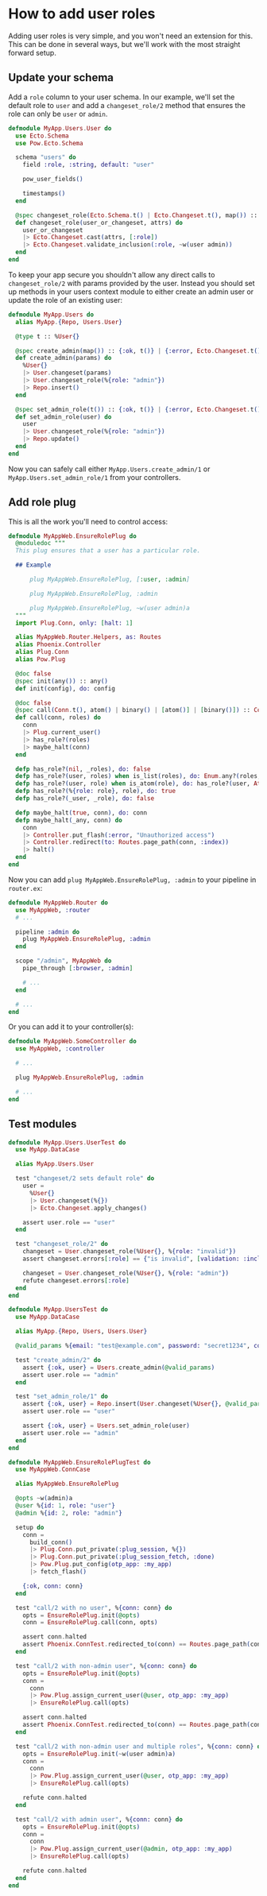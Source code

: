 # How to add user roles

Adding user roles is very simple, and you won't need an extension for this. This can be done in several ways, but we'll work with the most straight forward setup.

## Update your schema

Add a `role` column to your user schema. In our example, we'll set the default role to `user` and add a `changeset_role/2` method that ensures the role can only be `user` or `admin`.

```elixir
defmodule MyApp.Users.User do
  use Ecto.Schema
  use Pow.Ecto.Schema

  schema "users" do
    field :role, :string, default: "user"

    pow_user_fields()

    timestamps()
  end

  @spec changeset_role(Ecto.Schema.t() | Ecto.Changeset.t(), map()) :: Ecto.Changeset.t()
  def changeset_role(user_or_changeset, attrs) do
    user_or_changeset
    |> Ecto.Changeset.cast(attrs, [:role])
    |> Ecto.Changeset.validate_inclusion(:role, ~w(user admin))
  end
end
```

To keep your app secure you shouldn't allow any direct calls to `changeset_role/2` with params provided by the user. Instead you should set up methods in your users context module to either create an admin user or update the role of an existing user:

```elixir
defmodule MyApp.Users do
  alias MyApp.{Repo, Users.User}

  @type t :: %User{}

  @spec create_admin(map()) :: {:ok, t()} | {:error, Ecto.Changeset.t()}
  def create_admin(params) do
    %User{}
    |> User.changeset(params)
    |> User.changeset_role(%{role: "admin"})
    |> Repo.insert()
  end

  @spec set_admin_role(t()) :: {:ok, t()} | {:error, Ecto.Changeset.t()}
  def set_admin_role(user) do
    user
    |> User.changeset_role(%{role: "admin"})
    |> Repo.update()
  end
end
```

Now you can safely call either `MyApp.Users.create_admin/1` or `MyApp.Users.set_admin_role/1` from your controllers.

## Add role plug

This is all the work you'll need to control access:

```elixir
defmodule MyAppWeb.EnsureRolePlug do
  @moduledoc """
  This plug ensures that a user has a particular role.

  ## Example

      plug MyAppWeb.EnsureRolePlug, [:user, :admin]

      plug MyAppWeb.EnsureRolePlug, :admin

      plug MyAppWeb.EnsureRolePlug, ~w(user admin)a
  """
  import Plug.Conn, only: [halt: 1]

  alias MyAppWeb.Router.Helpers, as: Routes
  alias Phoenix.Controller
  alias Plug.Conn
  alias Pow.Plug

  @doc false
  @spec init(any()) :: any()
  def init(config), do: config

  @doc false
  @spec call(Conn.t(), atom() | binary() | [atom()] | [binary()]) :: Conn.t()
  def call(conn, roles) do
    conn
    |> Plug.current_user()
    |> has_role?(roles)
    |> maybe_halt(conn)
  end

  defp has_role?(nil, _roles), do: false
  defp has_role?(user, roles) when is_list(roles), do: Enum.any?(roles, &has_role?(user, &1))
  defp has_role?(user, role) when is_atom(role), do: has_role?(user, Atom.to_string(role))
  defp has_role?(%{role: role}, role), do: true
  defp has_role?(_user, _role), do: false

  defp maybe_halt(true, conn), do: conn
  defp maybe_halt(_any, conn) do
    conn
    |> Controller.put_flash(:error, "Unauthorized access")
    |> Controller.redirect(to: Routes.page_path(conn, :index))
    |> halt()
  end
end
```

Now you can add `plug MyAppWeb.EnsureRolePlug, :admin` to your pipeline in `router.ex`:

```elixir
defmodule MyAppWeb.Router do
  use MyAppWeb, :router
  # ...

  pipeline :admin do
    plug MyAppWeb.EnsureRolePlug, :admin
  end

  scope "/admin", MyAppWeb do
    pipe_through [:browser, :admin]

    # ...
  end

  # ...
end
```

Or you can add it to your controller(s):

```elixir
defmodule MyAppWeb.SomeController do
  use MyAppWeb, :controller

  # ...

  plug MyAppWeb.EnsureRolePlug, :admin

  # ...
end
```

## Test modules

```elixir
defmodule MyApp.Users.UserTest do
  use MyApp.DataCase

  alias MyApp.Users.User

  test "changeset/2 sets default role" do
    user =
      %User{}
      |> User.changeset(%{})
      |> Ecto.Changeset.apply_changes()

    assert user.role == "user"
  end

  test "changeset_role/2" do
    changeset = User.changeset_role(%User{}, %{role: "invalid"})
    assert changeset.errors[:role] == {"is invalid", [validation: :inclusion, enum: ["user", "admin"]]}

    changeset = User.changeset_role(%User{}, %{role: "admin"})
    refute changeset.errors[:role]
  end
end
```

```elixir
defmodule MyApp.UsersTest do
  use MyApp.DataCase

  alias MyApp.{Repo, Users, Users.User}

  @valid_params %{email: "test@example.com", password: "secret1234", confirm_password: "secret1234"}

  test "create_admin/2" do
    assert {:ok, user} = Users.create_admin(@valid_params)
    assert user.role == "admin"
  end

  test "set_admin_role/1" do
    assert {:ok, user} = Repo.insert(User.changeset(%User{}, @valid_params))
    assert user.role == "user"

    assert {:ok, user} = Users.set_admin_role(user)
    assert user.role == "admin"
  end
end
```

```elixir
defmodule MyAppWeb.EnsureRolePlugTest do
  use MyAppWeb.ConnCase

  alias MyAppWeb.EnsureRolePlug

  @opts ~w(admin)a
  @user %{id: 1, role: "user"}
  @admin %{id: 2, role: "admin"}

  setup do
    conn =
      build_conn()
      |> Plug.Conn.put_private(:plug_session, %{})
      |> Plug.Conn.put_private(:plug_session_fetch, :done)
      |> Pow.Plug.put_config(otp_app: :my_app)
      |> fetch_flash()

    {:ok, conn: conn}
  end

  test "call/2 with no user", %{conn: conn} do
    opts = EnsureRolePlug.init(@opts)
    conn = EnsureRolePlug.call(conn, opts)

    assert conn.halted
    assert Phoenix.ConnTest.redirected_to(conn) == Routes.page_path(conn, :index)
  end

  test "call/2 with non-admin user", %{conn: conn} do
    opts = EnsureRolePlug.init(@opts)
    conn =
      conn
      |> Pow.Plug.assign_current_user(@user, otp_app: :my_app)
      |> EnsureRolePlug.call(opts)

    assert conn.halted
    assert Phoenix.ConnTest.redirected_to(conn) == Routes.page_path(conn, :index)
  end

  test "call/2 with non-admin user and multiple roles", %{conn: conn} do
    opts = EnsureRolePlug.init(~w(user admin)a)
    conn =
      conn
      |> Pow.Plug.assign_current_user(@user, otp_app: :my_app)
      |> EnsureRolePlug.call(opts)

    refute conn.halted
  end

  test "call/2 with admin user", %{conn: conn} do
    opts = EnsureRolePlug.init(@opts)
    conn =
      conn
      |> Pow.Plug.assign_current_user(@admin, otp_app: :my_app)
      |> EnsureRolePlug.call(opts)

    refute conn.halted
  end
end
```
